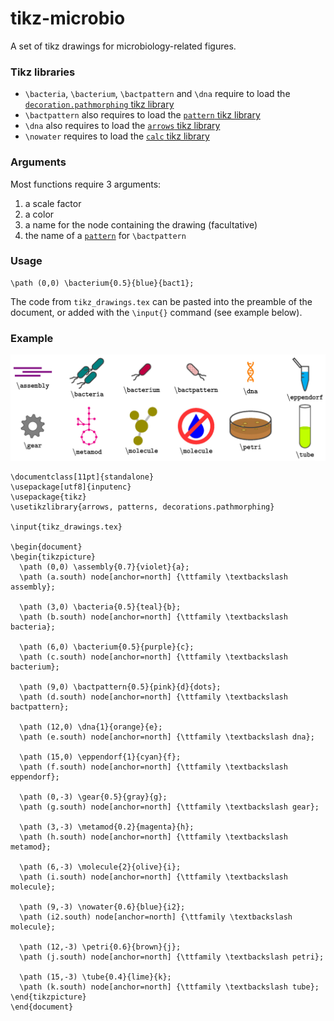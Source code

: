 # tikz-microbio
A set of tikz drawings for microbiology-related figures.

### Tikz libraries
- `\bacteria`, `\bacterium`, `\bactpattern` and `\dna` require to load the [`decoration.pathmorphing` tikz library](https://tikz.dev/tikz-decorations)
- `\bactpattern` also requires to load the [`pattern` tikz library](https://tikz.dev/library-patterns)
- `\dna` also requires to load the [`arrows` tikz library](https://tikz.dev/tikz-arrows)
- `\nowater` requires to load the [`calc` tikz library](https://tikz.dev/tikz-coordinates#tikz-lib-calc)

### Arguments
Most functions require 3 arguments:
1. a scale factor
2. a color
3. a name for the node containing the drawing (facultative)
4. the name of a [`pattern`](https://tikz.dev/library-patterns) for `\bactpattern`

### Usage

```
\path (0,0) \bacterium{0.5}{blue}{bact1};
```
The code from `tikz_drawings.tex` can be pasted into the preamble of the document, or added with the `\input{}` command (see example below).


### Example

![](example.jpg)

```
\documentclass[11pt]{standalone}                                                                                                                                                                                   
\usepackage[utf8]{inputenc}
\usepackage{tikz}                                                                                                                                                                                                  
\usetikzlibrary{arrows, patterns, decorations.pathmorphing}                                                                                                                                                  
                                                                                                                                                                                   
\input{tikz_drawings.tex}
                                                            
\begin{document}
\begin{tikzpicture}
  \path (0,0) \assembly{0.7}{violet}{a};
  \path (a.south) node[anchor=north] {\ttfamily \textbackslash assembly};

  \path (3,0) \bacteria{0.5}{teal}{b};
  \path (b.south) node[anchor=north] {\ttfamily \textbackslash bacteria};

  \path (6,0) \bacterium{0.5}{purple}{c};
  \path (c.south) node[anchor=north] {\ttfamily \textbackslash bacterium};

  \path (9,0) \bactpattern{0.5}{pink}{d}{dots}; 
  \path (d.south) node[anchor=north] {\ttfamily \textbackslash bactpattern};
                                                                                                                                       
  \path (12,0) \dna{1}{orange}{e}; 
  \path (e.south) node[anchor=north] {\ttfamily \textbackslash dna};
                                                                                                                                             
  \path (15,0) \eppendorf{1}{cyan}{f};     
  \path (f.south) node[anchor=north] {\ttfamily \textbackslash eppendorf};

  \path (0,-3) \gear{0.5}{gray}{g};                                                
  \path (g.south) node[anchor=north] {\ttfamily \textbackslash gear};
                                                                                                                                             
  \path (3,-3) \metamod{0.2}{magenta}{h}; 
  \path (h.south) node[anchor=north] {\ttfamily \textbackslash metamod};
                                                                                                                                     
  \path (6,-3) \molecule{2}{olive}{i};
  \path (i.south) node[anchor=north] {\ttfamily \textbackslash molecule};
                                      
  \path (9,-3) \nowater{0.6}{blue}{i2};
  \path (i2.south) node[anchor=north] {\ttfamily \textbackslash molecule};

  \path (12,-3) \petri{0.6}{brown}{j};                  
  \path (j.south) node[anchor=north] {\ttfamily \textbackslash petri};
                                                                                                                                    
  \path (15,-3) \tube{0.4}{lime}{k}; 
  \path (k.south) node[anchor=north] {\ttfamily \textbackslash tube};                                                                                                                                              
\end{tikzpicture}                                                                                                                                                                              
\end{document}                                         
```
